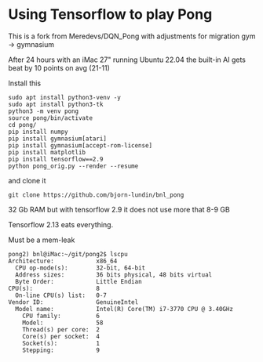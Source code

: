 Using Tensorflow to play Pong
=============================

This is a fork from Meredevs/DQN_Pong
with adjustments for migration gym -> gymnasium

After 24 hours with an iMac 27" running Ubuntu 22.04
the built-in AI gets beat by 10 points on avg (21-11)


Install this

    sudo apt install python3-venv -y
    sudo apt install python3-tk
    python3 -m venv pong
    source pong/bin/activate
    cd pong/
    pip install numpy
    pip install gymnasium[atari]
    pip install gymnasium[accept-rom-license]
    pip install matplotlib
    pip install tensorflow==2.9
    python pong_orig.py --render --resume

and clone it

    git clone https://github.com/bjorn-lundin/bnl_pong


32 Gb RAM but with tensorflow 2.9 it does not use more that 8-9 GB

Tensorflow 2.13 eats everything. 

Must be a mem-leak

    pong2) bnl@iMac:~/git/pong2$ lscpu
    Architecture:            x86_64
      CPU op-mode(s):        32-bit, 64-bit
      Address sizes:         36 bits physical, 48 bits virtual
      Byte Order:            Little Endian
    CPU(s):                  8
      On-line CPU(s) list:   0-7
    Vendor ID:               GenuineIntel
      Model name:            Intel(R) Core(TM) i7-3770 CPU @ 3.40GHz
        CPU family:          6
        Model:               58
        Thread(s) per core:  2
        Core(s) per socket:  4
        Socket(s):           1
        Stepping:            9



